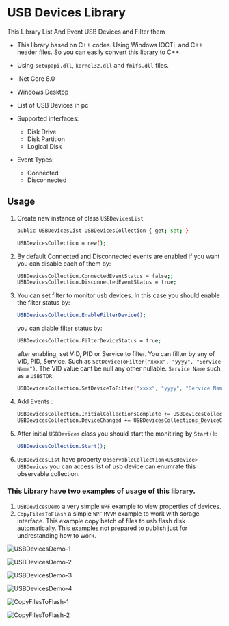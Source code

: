# USB Devices Library
This Library List And Event USB Devices and Filter them


- This library based on C++ codes. Using Windows IOCTL and C++ header files. So you can easily convert this library to C++.
- Using `setupapi.dll`, `kernel32.dll` and `fmifs.dll` files.
- .Net Core 8.0
- Windows Desktop 
- List of USB Devices in pc
- Supported interfaces:
  - Disk Drive
  - Disk Partition
  - Logical Disk

- Event Types:
  - Connected
  - Disconnected

## Usage
 1. Create new instance of class `USBDevicesList`
    ```sh
    public USBDevicesList USBDevicesCollection { get; set; }
    ```

    ```sh
    USBDevicesCollection = new();
    ```

2. By default Connected and Disconnected events are enabled if you want you can disable each of them by:
    ```sh
   USBDevicesCollection.ConnectedEventStatus = false;;
   USBDevicesCollection.DisconnectedEventStatus = true;
   ```

3. You can set filter to monitor usb devices. In this case you should enable the filter status by: 
   ```sh
   USBDevicesCollection.EnableFilterDevice();
   ```
   you can diable filter status by:
   ```sh
   USBDevicesCollection.FilterDeviceStatus = true;
   ```
   after enabling, set VID, PID or Service to filter. You can fillter by any of VID, PID, Service. Such as `SetDeviceToFilter("xxxx", "yyyy", "Service Name")`. The VID value cant be null any other nullable. `Service Name` such as a `USBSTOR`.
   ```sh
   USBDevicesCollection.SetDeviceToFilter("xxxx", "yyyy", "Service Name");
   ```
   

4. Add Events :
   ```sh
   USBDevicesCollection.InitialCollectionsComplete += USBDevicesCollections_InitialCollectionsComplete;
   USBDevicesCollection.DeviceChanged += USBDevicesCollections_DeviceChanged;
   ```

5. After initial `USBDevices` class you should start the monitiring by `Start()`:
   ```sh
   USBDevicesCollection.Start();
   ```

6. `USBDevicesList` have property `ObservableCollection<USBDevice> USBDevices` you can access list of usb device can enumrate this observable collection.

### This Library have two examples of usage of this library.

1. `USBDevicesDemo` a very simple `WPF` example to view properties of devices.
2. `CopyFilesToFlash` a simple `WPF` `MVVM` example to work with sorage interface. This example copy batch of files to usb flash disk automatically. This examples not prepared to publish just for undrestanding how to work.  

![USBDevicesDemo-1](https://github.com/bakhshipoor/USBDevices/assets/2270529/0b873117-bf46-4962-bb34-6ecd9cfd1d1d)

![USBDevicesDemo-2](https://github.com/bakhshipoor/USBDevices/assets/2270529/3c2f4b65-bc51-49db-af03-b87e48fb7605)

![USBDevicesDemo-3](https://github.com/bakhshipoor/USBDevices/assets/2270529/059dc2db-2c80-4772-a1e8-9885403dbda2)

![USBDevicesDemo-4](https://github.com/bakhshipoor/USBDevices/assets/2270529/c09e81ab-59dd-4a22-9622-dee38b414f92)

![CopyFilesToFlash-1](https://github.com/bakhshipoor/USBDevices/assets/2270529/bd04ac13-bc25-4e69-b69e-e45ce0874791)

![CopyFilesToFlash-2](https://github.com/bakhshipoor/USBDevices/assets/2270529/c9992ad0-4086-4190-814a-3577da294708)






